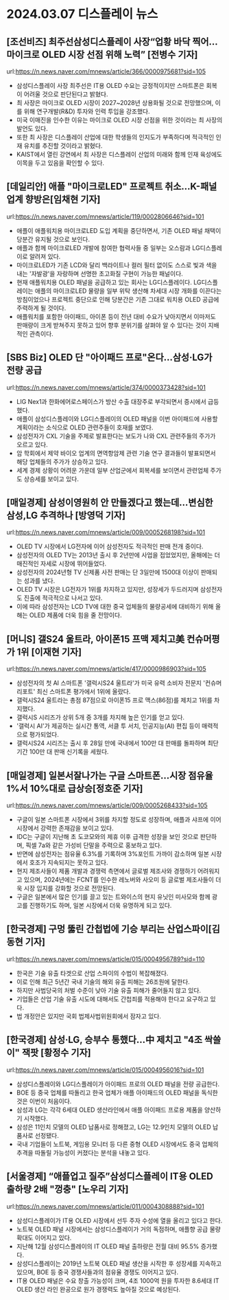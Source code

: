 # 2024.03.07 디스플레이 뉴스

## [조선비즈] 최주선삼성디스플레이 사장“업황 바닥 찍어…마이크로 OLED 시장 선점 위해 노력” [전병수 기자]
url:https://n.news.naver.com/mnews/article/366/0000975681?sid=105
- 삼성디스플레이 사장 최주선은 IT용 OLED 수요는 긍정적이지만 스마트폰은 회복이 어려울 것으로 판단된다고 밝혔다.
- 최 사장은 마이크로 OLED 시장이 2027~2028년 상용화될 것으로 전망했으며, 이를 위해 연구개발(R&D) 투자와 인력 투입을 강조했다.
- 미국 이매진을 인수한 이유는 마이크로 OLED 시장 선점을 위한 것이라는 최 사장의 발언도 있다.
- 또한 최 사장은 디스플레이 산업에 대한 학생들의 인지도가 부족하다며 적극적인 인재 유치를 추진할 것이라고 밝혔다.
- KAIST에서 열린 강연에서 최 사장은 디스플레이 산업의 미래와 함께 인재 육성에도 이목을 두고 있음을 확인할 수 있다.

## [데일리안] 애플 "마이크로LED" 프로젝트 취소...K-패널 업계 향방은[임채현 기자]
url:https://n.news.naver.com/mnews/article/119/0002806646?sid=101
- 애플이 애플워치용 마이크로LED 도입 계획을 중단하면서, 기존 OLED 패널 채택이 당분간 유지될 것으로 보인다.
- 애플과 함께 마이크로LED 개발에 참여한 협력사들 중 일부는 오스람과 LG디스플레이로 알려져 있다.
- 마이크로LED가 기존 LCD와 달리 백라이트나 컬러 필터 없이도 스스로 빛과 색을 내는 '자발광'을 자랑하며 선명한 초고화질 구현이 가능한 패널이다.
- 현재 애플워치용 OLED 패널을 공급하고 있는 회사는 LG디스플레이다. LG디스플레이는 애플의 마이크로LED 물량을 일부 위탁 생산해 차세대 시장 개화를 이끈다는 방침이었으나 프로젝트 중단으로 인해 당분간은 기존 그대로 워치용 OLED 공급에 주력하게 될 것이다.
- 애플워치를 포함한 아이패드, 아이폰 등이 전년 대비 수요가 낮아지면서 이마저도 판매량이 크게 받쳐주지 못하고 있어 향후 분위기를 살펴야 알 수 있다는 것이 지배적인 관측이다.

## [SBS Biz] OLED 단 "아이패드 프로"온다…삼성·LG가 전량 공급
url:https://n.news.naver.com/mnews/article/374/0000373428?sid=101
- LIG Nex1과 한화에어로스페이스가 방산 수출 대장주로 부각되면서 증시에서 급등했다.
- 애플이 삼성디스플레이와 LG디스플레이의 OLED 패널을 이번 아이패드에 사용할 계획이라는 소식으로 OLED 관련주들이 호재를 보였다.
- 삼성전자가 CXL 기술을 주제로 발표한다는 보도가 나와 CXL 관련주들의 주가가 오르고 있다.
- 암 학회에서 제약 바이오 업계의 면역항암제 관련 기술 연구 결과들이 발표되면서 해당 업체들의 주가가 상승하고 있다.
- 세계 경제 상황이 어려운 가운데 일부 산업군에서 회복세를 보이면서 관련업체 주가도 상승세를 보이고 있다.

## [매일경제] 삼성이영원히 안 만들겠다고 했는데…변심한 삼성,LG 추격하나 [방영덕 기자]
url:https://n.news.naver.com/mnews/article/009/0005268198?sid=101
- OLED TV 시장에서 LG전자에 이어 삼성전자도 적극적인 판매 전개 중이다.
- 삼성전자의 OLED TV는 2013년 출시 후 2년만에 사업을 접었었지만, 올해에는 더 매진적인 자세로 시장에 뛰어들었다.
- 삼성전자의 2024년형 TV 신제품 사전 판매는 단 3일만에 1500대 이상이 판매되는 성과를 냈다.
- OLED TV 시장은 LG전자가 1위를 차지하고 있지만, 성장세가 두드러지며 삼성전자도 진출에 적극적으로 나서고 있다.
- 이에 따라 삼성전자는 LCD TV에 대한 중국 업체들의 물량공세에 대비하기 위해 올해는 OLED 제품에 더욱 힘을 줄 전망이다.

## [머니S] 갤S24 울트라, 아이폰15 프맥 제치고美 컨슈머평가 1위 [이재현 기자]
url:https://n.news.naver.com/mnews/article/417/0000986903?sid=105
- 삼성전자의 첫 AI 스마트폰 '갤럭시S24 울트라'가 미국 유력 소비자 전문지 '컨슈머 리포트' 최신 스마트폰 평가에서 1위에 올랐다.
- 갤럭시S24 울트라는 총점 87점으로 아이폰15 프로 맥스(86점)를 제치고 1위를 차지했다.
- 갤럭시S 시리즈가 상위 5개 중 3개를 차지해 높은 인기를 얻고 있다.
- '갤럭시 AI'가 제공하는 실시간 통역, 서클 투 서치, 인공지능(AI) 편집 등이 매력적으로 평가되었다.
- 갤럭시S24 시리즈는 출시 후 28일 만에 국내에서 100만 대 판매를 돌파하며 최단기간 100만 대 판매 신기록을 세웠다.

## [매일경제] 일본서잘나가는 구글 스마트폰...시장 점유율 1%서 10%대로 급상승[정호준 기자]
url:https://n.news.naver.com/mnews/article/009/0005268433?sid=105
- 구글이 일본 스마트폰 시장에서 3위를 차지할 정도로 성장하며, 애플과 샤프에 이어 시장에서 강력한 존재감을 보이고 있다.
- IDC는 구글이 지난해 초 도코모와의 제휴 이후 급격한 성장을 보인 것으로 판단하며, 픽셀 7a와 같은 가성비 단말을 주력으로 홍보하고 있다.
- 반면에 삼성전자는 점유율 6.3%를 기록하며 3%포인트 가까이 감소하며 일본 시장에서 호조가 지속되지는 못하고 있다.
- 현지 제조사들이 제품 개발과 경쟁력 측면에서 글로벌 제조사와 경쟁하기 어려워지고 있으며, 2024년에는 FCNT를 인수한 레노버와 사오미 등 글로벌 제조사들이 더욱 시장 입지를 강화할 것으로 전망된다.
- 구글은 일본에서 많은 인기를 끌고 있는 트와이스의 현지 유닛인 미사모와 함께 광고를 진행하기도 하며, 일본 시장에서 더욱 유명하게 되고 있다.

## [한국경제] 구멍 뚫린 간첩법에 기승 부리는 산업스파이[김동현 기자]
url:https://n.news.naver.com/mnews/article/015/0004956789?sid=110
- 한국은 기술 유출 타겟으로 산업 스파이의 수법이 복잡해졌다.
- 이로 인해 최근 5년간 국내 기술의 해외 유출 피해는 26조원에 달한다.
- 하지만 사법당국의 처벌 수준이 낮아 기술 유출 피해가 줄어들지 않고 있다.
- 기업들은 산업 기술 유출 시도에 대해서도 간첩죄를 적용해야 한다고 요구하고 있다.
- 법 개정안은 있지만 국회 법제사법위원회에서 잠자고 있다.

## [한국경제] 삼성·LG, 승부수 통했다…中 제치고 "4조 싹쓸이" 잭팟 [황정수 기자]
url:https://n.news.naver.com/mnews/article/015/0004956016?sid=101
- 삼성디스플레이와 LG디스플레이가 아이패드 프로의 OLED 패널을 전량 공급한다.
- BOE 등 중국 업체를 따돌리고 한국 업체가 애플 아이패드의 OLED 패널을 독식한 것은 이번이 처음이다.
- 삼성과 LG는 각각 6세대 OLED 생산라인에서 애플 아이패드 프로용 제품을 양산하기 시작했다.
- 삼성은 11인치 모델의 OLED 납품사로 정해졌고, LG는 12.9인치 모델의 OLED 납품사로 선정됐다.
- 국내 기업들이 노트북, 게임용 모니터 등 다른 중형 OLED 시장에서도 중국 업체의 추격을 따돌릴 가능성이 커졌다는 분석을 내놓고 있다.

## [서울경제] “애플업고 질주”삼성디스플레이 IT용 OLED 출하량 2배 "껑충" [노우리 기자]
url:https://n.news.naver.com/mnews/article/011/0004308888?sid=101
- 삼성디스플레이가 IT용 OLED 시장에서 선두 주자 수성에 열을 올리고 있다고 한다.
- 노트북 OLED 패널 시장에서는 삼성디스플레이가 거의 독점하며, 애플향 공급 물량 확대도 이어지고 있다.
- 지난해 12월 삼성디스플레이의 IT OLED 패널 출하량은 전월 대비 95.5% 증가했다.
- 삼성디스플레이는 2019년 노트북 OLED 패널 생산을 시작한 후 성장세를 지속하고 있으며, BOE 등 중국 경쟁사들과의 점유율 경쟁도 이어지고 있다.
- IT용 OLED 패널은 수요 창출 가능성이 크며, 4조 1000억 원을 투자한 8.6세대 IT OLED 생산 라인 완공으로 원가 경쟁력도 높아질 것으로 예상된다.
